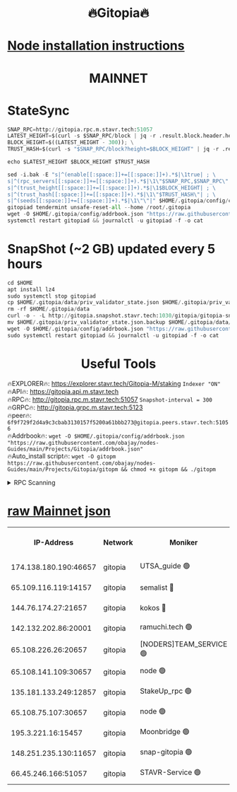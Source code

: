 <h1 align="center"> 🔥Gitopia🔥</h1>

[Node installation instructions](https://github.com/obajay/nodes-Guides/tree/main/Projects/Gitopia)
=

<h1 align="center"> MAINNET</h1>

# StateSync
```python
SNAP_RPC=http://gitopia.rpc.m.stavr.tech:51057
LATEST_HEIGHT=$(curl -s $SNAP_RPC/block | jq -r .result.block.header.height); \
BLOCK_HEIGHT=$((LATEST_HEIGHT - 300)); \
TRUST_HASH=$(curl -s "$SNAP_RPC/block?height=$BLOCK_HEIGHT" | jq -r .result.block_id.hash)

echo $LATEST_HEIGHT $BLOCK_HEIGHT $TRUST_HASH

sed -i.bak -E "s|^(enable[[:space:]]+=[[:space:]]+).*$|\1true| ; \
s|^(rpc_servers[[:space:]]+=[[:space:]]+).*$|\1\"$SNAP_RPC,$SNAP_RPC\"| ; \
s|^(trust_height[[:space:]]+=[[:space:]]+).*$|\1$BLOCK_HEIGHT| ; \
s|^(trust_hash[[:space:]]+=[[:space:]]+).*$|\1\"$TRUST_HASH\"| ; \
s|^(seeds[[:space:]]+=[[:space:]]+).*$|\1\"\"|" $HOME/.gitopia/config/config.toml
gitopiad tendermint unsafe-reset-all --home /root/.gitopia
wget -O $HOME/.gitopia/config/addrbook.json "https://raw.githubusercontent.com/obajay/nodes-Guides/main/Projects/Gitopia/addrbook.json"
systemctl restart gitopiad && journalctl -u gitopiad -f -o cat
```
# SnapShot (~2 GB) updated every 5 hours
```python
cd $HOME
apt install lz4
sudo systemctl stop gitopiad
cp $HOME/.gitopia/data/priv_validator_state.json $HOME/.gitopia/priv_validator_state.json.backup
rm -rf $HOME/.gitopia/data
curl -o - -L http://gitopia.snapshot.stavr.tech:1030/gitopia/gitopia-snap.tar.lz4 | lz4 -c -d - | tar -x -C $HOME/.gitopia --strip-components 2
mv $HOME/.gitopia/priv_validator_state.json.backup $HOME/.gitopia/data/priv_validator_state.json
wget -O $HOME/.gitopia/config/addrbook.json "https://raw.githubusercontent.com/obajay/nodes-Guides/main/Projects/Gitopia/addrbook.json"
sudo systemctl restart gitopiad && journalctl -u gitopiad -f -o cat
```
 <h1 align="center"> Useful Tools</h1>

🔥EXPLORER🔥:      https://explorer.stavr.tech/Gitopia-M/staking  `Indexer "ON"` \
🔥API🔥: 			 		 https://gitopia.api.m.stavr.tech \
🔥RPC🔥:           http://gitopia.rpc.m.stavr.tech:51057              `Snapshot-interval = 300` \
🔥GRPC🔥:          http://gitopia.grpc.m.stavr.tech:5123 \
🔥peer🔥:					 `6f9f729f2d4a9c3cbab3130157f5200a61bbb273@gitopia.peers.stavr.tech:51056` \
🔥Addrbook🔥:    ```wget -O $HOME/.gitopia/config/addrbook.json "https://raw.githubusercontent.com/obajay/nodes-Guides/main/Projects/Gitopia/addrbook.json"``` \
🔥Auto_install script🔥: ```wget -O gitopm https://raw.githubusercontent.com/obajay/nodes-Guides/main/Projects/Gitopia/gitopm && chmod +x gitopm && ./gitopm```


<details>
<summary>RPC Scanning</summary>

<h2 align="center"> We scan nodes in real time every 4 hours. And we provide the final result of RPC endpoints.
We cannot influence the operation of these nodes in any way. </h2>


```python
If Voting Power is higher than 0 --> then the Node is a validator of the network and may be subject to attack and be a potential threat to the chain.
```
```python
We marked such validators with a red symbol
```

</details>

[raw Mainnet json](https://rpc-check.gitopm.stavr.tech/gitopm/rpc-gitopm-result.json)
=

<table><tr><th>IP-Address</th><th>Network</th><th>Moniker</th><th>Latest Block Height</th><th>Earliest Block Height</th><th>Catching Up</th><th>Voting Power</th><th>Scan Time</th></tr><tr><td>174.138.180.190:46657</td><td>gitopia</td><td>UTSA_guide 🟢</td><td>9744939</td><td>6071990</td><td>False</td><td>0</td><td>2023-11-27T07:24:34.466068554UTC</td></tr><tr><td>65.109.116.119:14157</td><td>gitopia</td><td>semalist 🔴</td><td>9744942</td><td>6071990</td><td>False</td><td>428643</td><td>2023-11-27T07:24:39.493903360UTC</td></tr><tr><td>144.76.174.27:21657</td><td>gitopia</td><td>kokos 🔴</td><td>9744957</td><td>6071990</td><td>False</td><td>936373</td><td>2023-11-27T07:25:03.823267119UTC</td></tr><tr><td>142.132.202.86:20001</td><td>gitopia</td><td>ramuchi.tech 🟢</td><td>9744955</td><td>6548337</td><td>False</td><td>0</td><td>2023-11-27T07:25:01.125704386UTC</td></tr><tr><td>65.108.226.26:20657</td><td>gitopia</td><td>[NODERS]TEAM_SERVICE 🟢</td><td>9744967</td><td>6846001</td><td>False</td><td>0</td><td>2023-11-27T07:25:18.803526639UTC</td></tr><tr><td>65.108.141.109:30657</td><td>gitopia</td><td>node 🟢</td><td>9744955</td><td>6931333</td><td>False</td><td>0</td><td>2023-11-27T07:25:00.579260038UTC</td></tr><tr><td>135.181.133.249:12857</td><td>gitopia</td><td>StakeUp_rpc 🟢</td><td>9744956</td><td>8010001</td><td>False</td><td>0</td><td>2023-11-27T07:25:01.472822155UTC</td></tr><tr><td>65.108.75.107:30657</td><td>gitopia</td><td>node 🟢</td><td>9744963</td><td>8802845</td><td>False</td><td>0</td><td>2023-11-27T07:25:12.304167310UTC</td></tr><tr><td>195.3.221.16:15457</td><td>gitopia</td><td>Moonbridge 🟢</td><td>9744944</td><td>9388094</td><td>False</td><td>0</td><td>2023-11-27T07:24:41.851484652UTC</td></tr><tr><td>148.251.235.130:11657</td><td>gitopia</td><td>snap-gitopia 🟢</td><td>9744955</td><td>9516001</td><td>False</td><td>0</td><td>2023-11-27T07:25:00.851106197UTC</td></tr><tr><td>66.45.246.166:51057</td><td>gitopia</td><td>STAVR-Service 🟢</td><td>9744942</td><td>9735601</td><td>False</td><td>0</td><td>2023-11-27T07:24:39.146091526UTC</td></tr></table>
